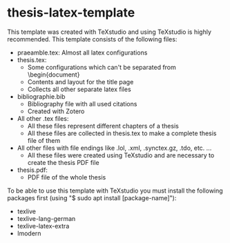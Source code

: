 # thesis-latex-template

This template was created with TeXstudio and using TeXstudio is highly recommended. This template consists of the following files:

- praeamble.tex: Almost all latex configurations
- thesis.tex:
  - Some configurations which can't be separated from \begin{document}
  - Contents and layout for the title page
  - Collects all other separate latex files
- bibliographie.bib
  - Bibliography file with all used citations
  - Created with Zotero
- All other .tex files:
  - All these files represent different chapters of a thesis
  - All these files are collected in thesis.tex to make a complete thesis file of them
- All other files with file endings like .lol, .xml, .synctex.gz, .tdo, etc. ...
  - All these files were created using TeXstudio and are necessary to create the thesis PDF file
- thesis.pdf:
  - PDF file of the whole thesis

To be able to use this template with TeXstudio you must install the following packages first (using "$ sudo apt install [package-name]"):

- texlive
- texlive-lang-german
- texlive-latex-extra
- lmodern
